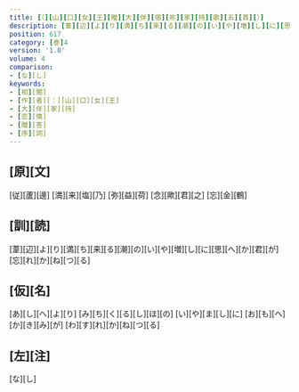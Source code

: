 ```yaml
---
title: [（][山][口][女][王][贈][大][伴][宿][祢][家][持][歌][五][首][）]
description: [葦][辺][よ][り][満][ち][来][る][潮][の][い][や][増][し][に][思][へ][か][君][が][忘][れ][か][ね][つ][る]
position: 617
category: [巻]4
version: '1.0'
volume: 4
comparison:
- [な][し]
keywords:
- [相][聞]
- [作][者][：][山][口][女][王]
- [大][伴][家][持]
- [恋][情]
- [贈][答]
- [序][詞]
---
```


## [原][文]

[従][蘆][邊] [満][来][塩][乃] [弥][益][荷] [念][歟][君][之] [忘][金][鶴]

## [訓][読]

[葦][辺][よ][り][満][ち][来][る][潮][の][い][や][増][し][に][思][へ][か][君][が][忘][れ][か][ね][つ][る]

## [仮][名]

[あ][し][へ][よ][り] [み][ち][く][る][し][ほ][の] [い][や][ま][し][に] [お][も][へ][か][き][み][が] [わ][す][れ][か][ね][つ][る]

## [左][注]

[な][し]
